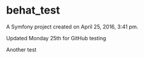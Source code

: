 behat_test
==========

A Symfony project created on April 25, 2016, 3:41 pm.

Updated Monday 25th for GitHub testing

Another test
